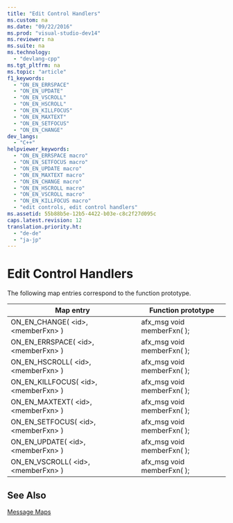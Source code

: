 ```yaml
---
title: "Edit Control Handlers"
ms.custom: na
ms.date: "09/22/2016"
ms.prod: "visual-studio-dev14"
ms.reviewer: na
ms.suite: na
ms.technology: 
  - "devlang-cpp"
ms.tgt_pltfrm: na
ms.topic: "article"
f1_keywords: 
  - "ON_EN_ERRSPACE"
  - "ON_EN_UPDATE"
  - "ON_EN_VSCROLL"
  - "ON_EN_HSCROLL"
  - "ON_EN_KILLFOCUS"
  - "ON_EN_MAXTEXT"
  - "ON_EN_SETFOCUS"
  - "ON_EN_CHANGE"
dev_langs: 
  - "C++"
helpviewer_keywords: 
  - "ON_EN_ERRSPACE macro"
  - "ON_EN_SETFOCUS macro"
  - "ON_EN_UPDATE macro"
  - "ON_EN_MAXTEXT macro"
  - "ON_EN_CHANGE macro"
  - "ON_EN_HSCROLL macro"
  - "ON_EN_VSCROLL macro"
  - "ON_EN_KILLFOCUS macro"
  - "edit controls, edit control handlers"
ms.assetid: 55b88b5e-12b5-4422-b03e-c8c2f27d095c
caps.latest.revision: 12
translation.priority.ht: 
  - "de-de"
  - "ja-jp"
---
```

# Edit Control Handlers
The following map entries correspond to the function prototype.  
  
|Map entry|Function prototype|  
|---------------|------------------------|  
|ON_EN_CHANGE( \<id>, \<memberFxn> )|afx_msg void memberFxn( );|  
|ON_EN_ERRSPACE( \<id>, \<memberFxn> )|afx_msg void memberFxn( );|  
|ON_EN_HSCROLL( \<id>, \<memberFxn> )|afx_msg void memberFxn( );|  
|ON_EN_KILLFOCUS( \<id>, \<memberFxn> )|afx_msg void memberFxn( );|  
|ON_EN_MAXTEXT( \<id>, \<memberFxn> )|afx_msg void memberFxn( );|  
|ON_EN_SETFOCUS( \<id>, \<memberFxn> )|afx_msg void memberFxn( );|  
|ON_EN_UPDATE( \<id>, \<memberFxn> )|afx_msg void memberFxn( );|  
|ON_EN_VSCROLL( \<id>, \<memberFxn> )|afx_msg void memberFxn( );|  
  
## See Also  
 [Message Maps](../vs140/message-maps--mfc-.md)